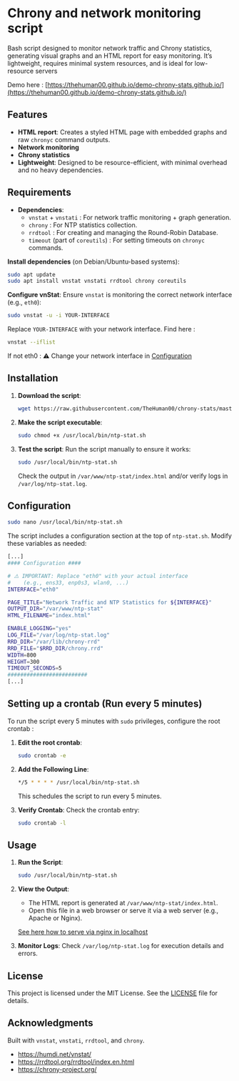 # Chrony and network monitoring script

Bash script designed to monitor network traffic and Chrony statistics, generating visual graphs and an HTML report for easy monitoring.
It’s lightweight, requires minimal system resources, and is ideal for low-resource servers

Demo here : [https://thehuman00.github.io/demo-chrony-stats.github.io/](https://thehuman00.github.io/demo-chrony-stats.github.io/)

## Features

- **HTML report**: Creates a styled HTML page with embedded graphs and raw `chronyc` command outputs.
- **Network  monitoring**
- **Chrony statistics**
- **Lightweight**: Designed to be resource-efficient, with minimal overhead and no heavy dependencies.

## Requirements

- **Dependencies**:
  - `vnstat` + `vnstati` : For network traffic monitoring + graph generation.
  - `chrony` : For NTP statistics collection.
  - `rrdtool` : For creating and managing the Round-Robin Database.
  - `timeout` (part of `coreutils`) : For setting timeouts on `chronyc` commands.

**Install dependencies** (on Debian/Ubuntu-based systems):
   ```bash
   sudo apt update
   sudo apt install vnstat vnstati rrdtool chrony coreutils
   ```
**Configure vnStat**:
   Ensure `vnstat` is monitoring the correct network interface (e.g., `eth0`):
   ```bash
   sudo vnstat -u -i YOUR-INTERFACE
   ```
   Replace `YOUR-INTERFACE` with your network interface. Find here :
   ```bash
   vnstat --iflist
   ```
   If not eth0 : ⚠️ Change your network interface in [Configuration](#configuration)


## Installation

1. **Download the script**:
   ```bash
   wget https://raw.githubusercontent.com/TheHuman00/chrony-stats/master/ntp-stat.sh -O /usr/local/bin/ntp-stat.sh
   ```

2. **Make the script executable**:
   ```bash
   sudo chmod +x /usr/local/bin/ntp-stat.sh
   ```

3. **Test the script**:
   Run the script manually to ensure it works:
   ```bash
   sudo /usr/local/bin/ntp-stat.sh
   ```
   Check the output in `/var/www/ntp-stat/index.html` and/or verify logs in `/var/log/ntp-stat.log`.

## Configuration

   ```bash
   sudo nano /usr/local/bin/ntp-stat.sh
   ```

The script includes a configuration section at the top of `ntp-stat.sh`. Modify these variables as needed:

   ```bash
   [...]
   #### Configuration ####

   # ⚠️ IMPORTANT: Replace "eth0" with your actual interface 
   #    (e.g., ens33, enp0s3, wlan0, ...)
   INTERFACE="eth0"

   PAGE_TITLE="Network Traffic and NTP Statistics for ${INTERFACE}"
   OUTPUT_DIR="/var/www/ntp-stat"
   HTML_FILENAME="index.html"

   ENABLE_LOGGING="yes"
   LOG_FILE="/var/log/ntp-stat.log"
   RRD_DIR="/var/lib/chrony-rrd"
   RRD_FILE="$RRD_DIR/chrony.rrd"
   WIDTH=800
   HEIGHT=300
   TIMEOUT_SECONDS=5
   #########################
   [...]
   ```


## Setting up a crontab (Run every 5 minutes)

To run the script every 5 minutes with `sudo` privileges, configure the root crontab :

1. **Edit the root crontab**:
   ```bash
   sudo crontab -e
   ```

2. **Add the Following Line**:
   ```bash
   */5 * * * * /usr/local/bin/ntp-stat.sh
   ```
   This schedules the script to run every 5 minutes.

3. **Verify Crontab**:
   Check the crontab entry:
   ```bash
   sudo crontab -l
   ```

## Usage

1. **Run the Script**:
   ```bash
   sudo /usr/local/bin/ntp-stat.sh
   ```

2. **View the Output**:
   - The HTML report is generated at `/var/www/ntp-stat/index.html`.
   - Open this file in a web browser or serve it via a web server (e.g., Apache or Nginx).

   [See here how to serve via nginx in localhost](nginx.md)

3. **Monitor Logs**:
   Check `/var/log/ntp-stat.log` for execution details and errors.

## License

This project is licensed under the MIT License. See the [LICENSE](LICENSE) file for details.

## Acknowledgments

Built with `vnstat`, `vnstati`, `rrdtool`, and `chrony`.
- https://humdi.net/vnstat/
- https://rrdtool.org/rrdtool/index.en.html
- https://chrony-project.org/
